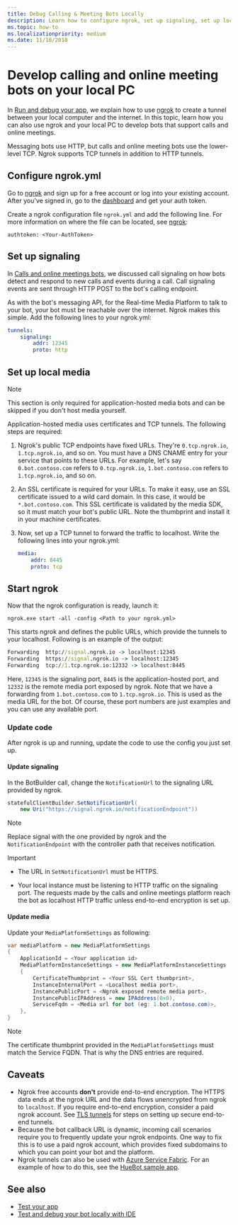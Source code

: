 ```yaml
---
title: Debug Calling & Meeting Bots Locally
description: Learn how to configure ngrok, set up signaling, set up local media, and start ngrok to develop calls and online meeting bots on your local PC.
ms.topic: how-to
ms.localizationpriority: medium
ms.date: 11/18/2018
---
```


# Develop calling and online meeting bots on your local PC

In [Run and debug your app](../../concepts/build-and-test/debug.md), we explain how to use [ngrok](https://ngrok.com) to create a tunnel between your local computer and the internet. In this topic, learn how you can also use ngrok and your local PC to develop bots that support calls and online meetings.

Messaging bots use HTTP, but calls and online meeting bots use the lower-level TCP. Ngrok supports TCP tunnels in addition to HTTP tunnels.

## Configure ngrok.yml

Go to [ngrok](https://ngrok.com) and sign up for a free account or log into your existing account. After you've signed in, go to the [dashboard](https://dashboard.ngrok.com) and get your auth token.

Create a ngrok configuration file `ngrok.yml` and add the following line. For more information on where the file can be located, see [ngrok](https://ngrok.com/docs#config):

  `authtoken: <Your-AuthToken>`

## Set up signaling

In [Calls and online meetings bots](./calls-meetings-bots-overview.md), we discussed call signaling on how bots detect and respond to new calls and events during a call. Call signaling events are sent through HTTP POST to the bot's calling endpoint.

As with the bot's messaging API, for the Real-time Media Platform to talk to your bot, your bot must be reachable over the internet. Ngrok makes this simple. Add the following lines to your ngrok.yml:

```yaml
tunnels:
    signaling:
        addr: 12345
        proto: http
```

## Set up local media

> [!NOTE]
> This section is only required for application-hosted media bots and can be skipped if you don't host media yourself.

Application-hosted media uses certificates and TCP tunnels. The following steps are required:

1. Ngrok's public TCP endpoints have fixed URLs. They're `0.tcp.ngrok.io`, `1.tcp.ngrok.io`, and so on. You must have a DNS CNAME entry for your service that points to these URLs. For example, let's say `0.bot.contoso.com` refers to `0.tcp.ngrok.io`, `1.bot.contoso.com` refers to `1.tcp.ngrok.io`, and so on.
2. An SSL certificate is required for your URLs. To make it easy, use an SSL certificate issued to a wild card domain. In this case, it would be `*.bot.contoso.com`. This SSL certificate is validated by the media SDK, so it must match your bot's public URL. Note the thumbprint and install it in your machine certificates.
3. Now, set up a TCP tunnel to forward the traffic to localhost. Write the following lines into your ngrok.yml:

    ```yaml
    media:
        addr: 8445
        proto: tcp
    ```

## Start ngrok

Now that the ngrok configuration is ready, launch it:

  `ngrok.exe start -all -config <Path to your ngrok.yml>`

This starts ngrok and defines the public URLs, which provide the tunnels to your localhost. Following is an example of the output:

```cmd
Forwarding  http://signal.ngrok.io -> localhost:12345
Forwarding  https://signal.ngrok.io -> localhost:12345
Forwarding  tcp://1.tcp.ngrok.io:12332 -> localhost:8445
```

Here, `12345` is the signaling port, `8445` is the application-hosted port, and `12332` is the remote media port exposed by ngrok. Note that we have a forwarding from `1.bot.contoso.com` to `1.tcp.ngrok.io`. This is used as the media URL for the bot. Of course, these port numbers are just examples and you can use any available port.

### Update code

After ngrok is up and running, update the code to use the config you just set up.

#### Update signaling

In the BotBuilder call, change the `NotificationUrl` to the signaling URL provided by ngrok.

```csharp
statefulClientBuilder.SetNotificationUrl(
    new Uri("https://signal.ngrok.io/notificationEndpoint"))
```

> [!NOTE]
> Replace signal with the one provided by ngrok and the `NotificationEndpoint` with the controller path that receives notification.

> [!IMPORTANT]
>
> * The URL in `SetNotificationUrl` must be HTTPS.
>
> * Your local instance must be listening to HTTP traffic on the signaling port. The requests made by the calls and online meetings platform reach the bot as localhost HTTP traffic unless end-to-end encryption is set up.

#### Update media

Update your `MediaPlatformSettings` as following:

```csharp
var mediaPlatform = new MediaPlatformSettings
{
    ApplicationId = <Your application id>
    MediaPlatformInstanceSettings = new MediaPlatformInstanceSettings
    {
        CertificateThumbprint = <Your SSL Cert thumbprint>,
        InstanceInternalPort = <Localhost media port>,
        InstancePublicPort = <Ngrok exposed remote media port>,
        InstancePublicIPAddress = new IPAddress(0x0),
        ServiceFqdn = <Media url for bot (eg: 1.bot.contoso.com)>,
    },
}
```

> [!NOTE]
> The certificate thumbprint provided in the `MediaPlatformSettings` must match the Service FQDN. That is why the DNS entries are required.

## Caveats

* Ngrok free accounts **don't** provide end-to-end encryption. The HTTPS data ends at the ngrok URL and the data flows unencrypted from ngrok to `localhost`. If you require end-to-end encryption, consider a paid ngrok account. See [TLS tunnels](https://ngrok.com/docs#tls) for steps on setting up secure end-to-end tunnels.
* Because the bot callback URL is dynamic, incoming call scenarios require you to frequently update your ngrok endpoints. One way to fix this is to use a paid ngrok account, which provides fixed subdomains to which you can point your bot and the platform.
* Ngrok tunnels can also be used with [Azure Service Fabric](/azure/service-fabric/service-fabric-overview). For an example of how to do this, see the [HueBot sample app](https://github.com/microsoftgraph/microsoft-graph-comms-samples/tree/master/Samples/V1.0Samples/LocalMediaSamples/HueBot/HueBot).

## See also

* [Test your app](../../concepts/build-and-test/test-app-overview.md)
* [Test and debug your bot locally with IDE](../how-to/debug/locally-with-an-ide.md)
